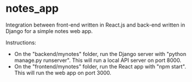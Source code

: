 # notes_app
 
Integration between front-end written in React.js and back-end written in Django for a simple notes web app.

Instructions:
 - On the "backend/mynotes" folder, run the Django server with "python manage.py runserver". This will run a local API server on port 8000.
 - On the "frontend/mynotes" folder, run the React app with "npm start". This will run the web app on port 3000.
